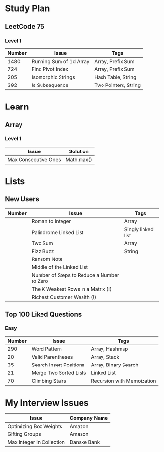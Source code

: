 # Study Plan

## LeetCode 75

### Level 1

| Number | Issue                   | Tags                 |
|--------|-------------------------|----------------------|
| 1480   | Running Sum of 1d Array | Array, Prefix Sum    |
| 724    | Find Pivot Index        | Array, Prefix Sum    |
| 205    | Isomorphic Strings      | Hash Table, String   |
| 392    | Is Subsequence          | Two Pointers, String |

# Learn

## Array

### Level 1

| Issue                | Solution   |
|----------------------|------------|
| Max Consecutive Ones | Math.max() |

# Lists

## New Users

| Number | Issue                                      | Tags               |
|--------|--------------------------------------------|--------------------|
|        | Roman to Integer                           | Array              |
|        | Palindrome Linked List                     | Singly linked list |
|        | Two Sum                                    | Array              |
|        | Fizz Buzz                                  | String             |
|        | Ransom Note                                |                    |
|        | Middle of the Linked List                  |                    |
|        | Number of Steps to Reduce a Number to Zero |                    |
|        | The K Weakest Rows in a Matrix (!)         |                    |
|        | Richest Customer Wealth (!)                |                    |

## Top 100 Liked Questions
### Easy

| Number | Issue                   | Tags                       |
|--------|-------------------------|----------------------------|
| 290    | Word Pattern            | Array, Hashmap             |
| 20     | Valid Parentheses       | Array, Stack               |
| 35     | Search Insert Positions | Array, Binary Search       |
| 21     | Merge Two Sorted Lists  | Linked List                |
| 70     | Climbing Stairs         | Recursion with Memoization |

# My Interview Issues

| Issue                     | Company Name |
|---------------------------|--------------|
| Optimizing Box Weights    | Amazon       |
| Gifting Groups            | Amazon       |
| Max Integer In Collection | Danske Bank  |